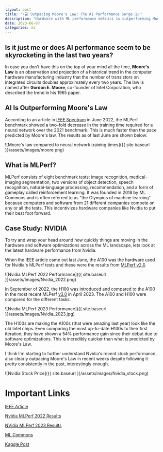 ```yaml
---
layout: post
title: "⚡💻 Outpacing Moore's Law: The AI Performance Surge 🚀📈"
description: "Hardware with ML performance metrics is outperforming Moore's Law"
date: 2023-06-07
categories: ml
---
```


## Is it just me or does AI performance seem to be skyrocketing in the last two years?

In case you don't have this on the top of your mind all the time, **Moore's Law** is an observation and projection of a historical trend in the computer hardware manufacturing industry that the number of transistors on integrated circuits doubles approximately every two years. The law is named after **Gordon E. Moore**, co-founder of Intel Corporation, who described the trend in his 1965 paper.

## AI Is Outperforming Moore's Law

According to an article in [IEEE Spectrum](https://spectrum.ieee.org/mlperf-rankings-2022) in June 2022, the MLPerf benchmark showed a two-fold decrease in the training time required for a neural network over the 2021 benchmark. This is much faster than the pace predicted by Moore's law. The results as of last June are shown below:

![Moore's law compared to neural network training times]({{ site.baseurl }}/assets/images/moore.png)

## What is MLPerf?

MLPerf consists of eight benchmark tests: image recognition, medical-imaging segmentation, two versions of object detection, speech recognition, natural-language processing, recommendation, and a form of gameplay called reinforcement learning. It was founded in 2018 by ML Commons and is often referred to as "the Olympics of machine learning" because computers and software from 21 different companies compete on any or all the tests. This incentivizes hardware companies like Nvidia to put their best foot forward.


## Case Study: NVIDIA

To try and wrap your head around how quickly things are moving in the hardware and software optimizations across the ML landscape, lets look at the latest hardware performance from Nvidia. 

When the IEEE article came out last June, the A100 was the hardware used for Nvidia's MLPerf tests and these were the results from [MLPerf v2.0](https://mlcommons.org/en/training-normal-20/).

![Nvidia MLPerf 2022 Performance]({{ site.baseurl }}/assets/images/Nvidia_2022.png)


In September of 2022, the H100 was introduced and compared to the A100 in the most recent MLPerf [v3.0](https://mlcommons.org/en/inference-edge-30/) in April 2023. The A100 and H100 were compared for the different tasks. 

![Nvidia MLPerf 2023 Performance]({{ site.baseurl }}/assets/images/Nvidia_2023.jpg)

The H100s are making the A100s (that were amazing last year) look like the old Intel chips. Even comparing the most up-to-date H100s to their first iteration, they have shown a 54% performance gain since their debut due to software optimizations. This is incredibly quicker than what is predicted by Moore's Law. 

I think I'm starting to further understand Nvidia's recent stock performance, also clearly outpacing Moore's Law in recent weeks despite following it pretty consistently in the past, interestingly enough.

![Nvidia Stock Price]({{ site.baseurl }}/assets/images/Nvidia_stock.png)


# Important Links

[IEEE Article](https://spectrum.ieee.org/mlperf-rankings-2022)

[Nvidia MLPerf 2022 Results](https://blogs.nvidia.com/blog/2022/04/06/mlperf-edge-ai-inference-orin/)

[NVidia MLPerf 2023 Results](https://blogs.nvidia.com/blog/2023/04/05/inference-mlperf-ai/)

[ML Commons](https://mlcommons.org/en/)

[Kaggle Post](https://www.kaggle.com/discussions/general/415576)



